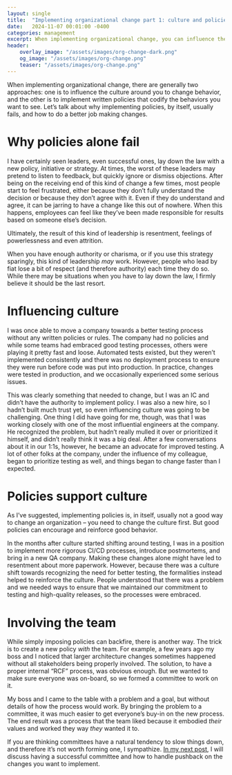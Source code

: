 ```yaml
---
layout: single
title:  "Implementing organizational change part 1: culture and policies"
date:   2024-11-07 00:01:00 -0400
categories: management
excerpt: When implementing organizational change, you can influence the culture or implement written policies. What works best when?
header:
    overlay_image: "/assets/images/org-change-dark.png"
    og_image: "/assets/images/org-change.png"
    teaser: "/assets/images/org-change.png"
---
```

When implementing organizational change, there are generally two approaches: one is to influence the culture around you to change behavior, and the other is to implement written policies that codify the behaviors you want to see. Let’s talk about why implementing policies, by itself, usually fails, and how to do a better job making changes.

# Why policies alone fail
I have certainly seen leaders, even successful ones, lay down the law with a new policy, initiative or strategy. At times, the worst of these leaders may pretend to listen to feedback, but quickly ignore or dismiss objections. After being on the receiving end of this kind of change a few times, most people start to feel frustrated, either because they don’t fully understand the decision or because they don’t agree with it. Even if they do understand and agree, it can be jarring to have a change like this out of nowhere. When this happens, employees can feel like they’ve been made responsible for results based on someone else’s decision.

Ultimately, the result of this kind of leadership is resentment, feelings of powerlessness and even attrition.

When you have enough authority or charisma, or if you use this strategy sparingly, this kind of leadership _may_ work. However, people who lead by fiat lose a bit of respect (and therefore authority) each time they do so. While there may be situations when you have to lay down the law, I firmly believe it should be the last resort.

# Influencing culture
I was once able to move a company towards a better testing process without any written policies or rules. The company had no policies and while some teams had embraced good testing processes, others were playing it pretty fast and loose. Automated tests existed, but they weren’t implemented consistently and there was no deployment process to ensure they were run before code was put into production. In practice, changes were tested in production, and we occasionally experienced some serious issues.

This was clearly something that needed to change, but I was an IC and didn’t have the authority to implement policy. I was also a new hire, so I hadn’t built much trust yet, so even influencing culture was going to be challenging. One thing I did have going for me, though, was that I was working closely with one of the most influential engineers at the company. He recognized the problem, but hadn’t really mulled it over or prioritized it himself, and didn’t really think it was a big deal. After a few conversations about it in our 1:1s, however, he became an advocate for improved testing. A lot of other folks at the company, under the influence of my colleague, began to prioritize testing as well, and things began to change faster than I expected.

# Policies support culture
As I’ve suggested, implementing policies is, in itself, usually not a good way to change an organization – you need to change the culture first. But good policies can encourage and reinforce good behavior.

In the months after culture started shifting around testing, I was in a position to implement more rigorous CI/CD processes, introduce postmortems, and bring in a new QA company. Making these changes alone might have led to resentment about more paperwork. However, because there was a culture shift towards recognizing the need for better testing, the formalities instead helped to reinforce the culture. People understood that there was a problem and we needed ways to ensure that we maintained our commitment to testing and high-quality releases, so the processes were embraced.

# Involving the team
While simply imposing policies can backfire, there is another way. The trick is to create a new policy _with_ the team. For example, a few years ago my boss and I noticed that larger architecture changes sometimes happened without all stakeholders being properly involved. The solution, to have a proper internal “RCF” process, was obvious enough. But we wanted to make sure everyone was on-board, so we formed a committee to work on it.

My boss and I came to the table with a problem and a goal, but without details of how the process would work. By bringing the problem to a committee, it was much easier to get everyone’s buy-in on the new process. The end result was a process that the team liked because it embodied _their_ values and worked they way _they_ wanted it to.

If you are thinking committees have a natural tendency to slow things down, and therefore it’s not worth forming one, I sympathize. [In my next post](/management/2024/11/06/Implementing-organizational-change-part-2-getting-buy-in.html), I will discuss having a successful committee and how to handle pushback on the changes you want to implement.